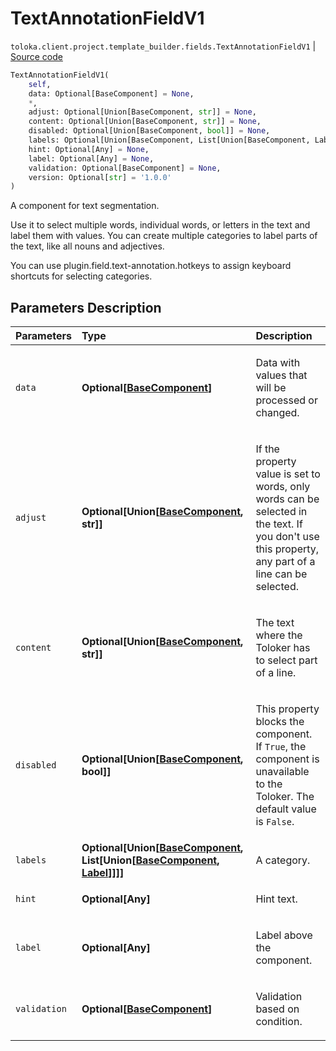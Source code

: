 # TextAnnotationFieldV1
`toloka.client.project.template_builder.fields.TextAnnotationFieldV1` | [Source code](https://github.com/Toloka/toloka-kit/blob/v1.1.3/src/client/project/template_builder/fields.py#L494)

```python
TextAnnotationFieldV1(
    self,
    data: Optional[BaseComponent] = None,
    *,
    adjust: Optional[Union[BaseComponent, str]] = None,
    content: Optional[Union[BaseComponent, str]] = None,
    disabled: Optional[Union[BaseComponent, bool]] = None,
    labels: Optional[Union[BaseComponent, List[Union[BaseComponent, Label]]]] = None,
    hint: Optional[Any] = None,
    label: Optional[Any] = None,
    validation: Optional[BaseComponent] = None,
    version: Optional[str] = '1.0.0'
)
```

A component for text segmentation.


Use it to select multiple words, individual words, or letters in the text and label them with values. You can create
multiple categories to label parts of the text, like all nouns and adjectives.

You can use plugin.field.text-annotation.hotkeys to assign keyboard shortcuts for selecting categories.

## Parameters Description

| Parameters | Type | Description |
| :----------| :----| :-----------|
`data`|**Optional\[[BaseComponent](toloka.client.project.template_builder.base.BaseComponent.md)\]**|<p>Data with values that will be processed or changed.</p>
`adjust`|**Optional\[Union\[[BaseComponent](toloka.client.project.template_builder.base.BaseComponent.md), str\]\]**|<p>If the property value is set to words, only words can be selected in the text. If you don&#x27;t use this property, any part of a line can be selected.</p>
`content`|**Optional\[Union\[[BaseComponent](toloka.client.project.template_builder.base.BaseComponent.md), str\]\]**|<p>The text where the Toloker has to select part of a line.</p>
`disabled`|**Optional\[Union\[[BaseComponent](toloka.client.project.template_builder.base.BaseComponent.md), bool\]\]**|<p>This property blocks the component. If `True`, the component is unavailable to the Toloker. The default value is `False`.</p>
`labels`|**Optional\[Union\[[BaseComponent](toloka.client.project.template_builder.base.BaseComponent.md), List\[Union\[[BaseComponent](toloka.client.project.template_builder.base.BaseComponent.md), [Label](toloka.client.project.template_builder.fields.TextAnnotationFieldV1.Label.md)\]\]\]\]**|<p>A category.</p>
`hint`|**Optional\[Any\]**|<p>Hint text.</p>
`label`|**Optional\[Any\]**|<p>Label above the component.</p>
`validation`|**Optional\[[BaseComponent](toloka.client.project.template_builder.base.BaseComponent.md)\]**|<p>Validation based on condition.</p>
